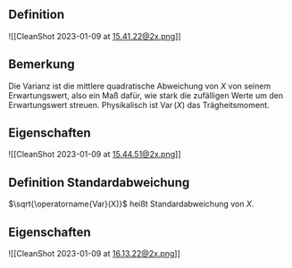 ## Definition

![[CleanShot 2023-01-09 at 15.41.22@2x.png]]

## Bemerkung

Die Varianz ist die mittlere quadratische Abweichung von $X$ von seinem Erwartungswert, also ein Maß dafür, wie stark die zufälligen Werte um den Erwartungswert streuen. Physikalisch ist $\operatorname{Var}(X)$ das Trägheitsmoment.

## Eigenschaften

![[CleanShot 2023-01-09 at 15.44.51@2x.png]]

## Definition Standardabweichung

$\sqrt{\operatorname{Var}(X)}$ heißt Standardabweichung von $X$.

## Eigenschaften

![[CleanShot 2023-01-09 at 16.13.22@2x.png]]
